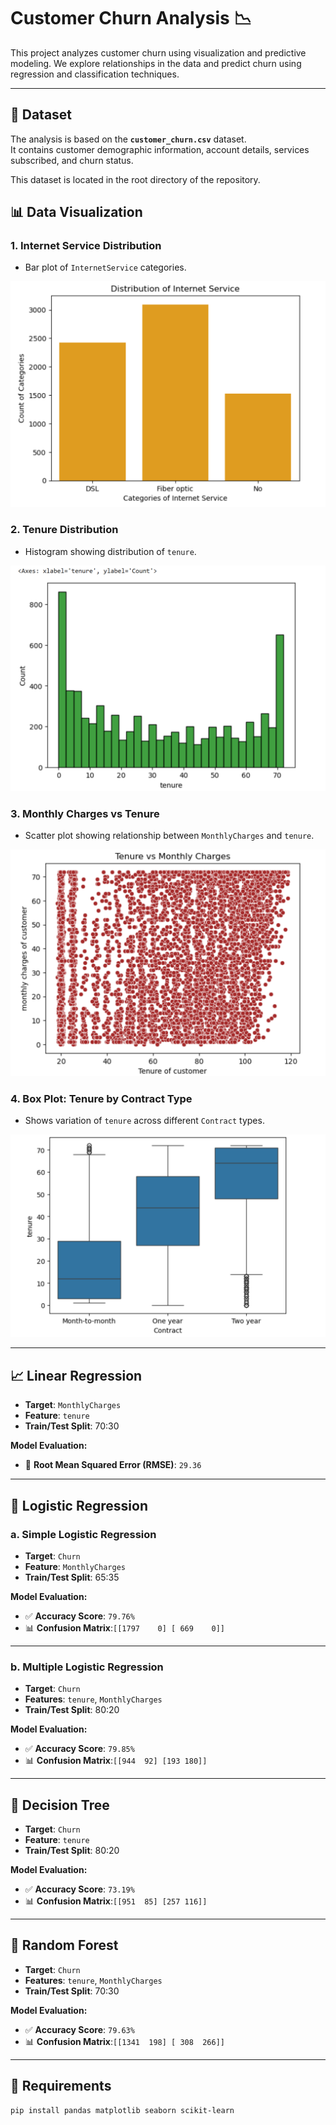 # Customer Churn Analysis 📉

This project analyzes customer churn using visualization and predictive modeling. We explore relationships in the data and predict churn using regression and classification techniques.

---

## 📁 Dataset

The analysis is based on the **`customer_churn.csv`** dataset.  
It contains customer demographic information, account details, services subscribed, and churn status.

This dataset is located in the root directory of the repository.


## 📊 Data Visualization

### 1. Internet Service Distribution
- Bar plot of `InternetService` categories.

![Internet Service Distribution](images/Internet%20Service%20Distribution.png)


### 2. Tenure Distribution
- Histogram showing distribution of `tenure`.

![Tenure Histogram](images/Tenure%20Histogram.png)

### 3. Monthly Charges vs Tenure
- Scatter plot showing relationship between `MonthlyCharges` and `tenure`.

![Monthly Charges vs Tenure](images/Monthly%20Charges%20vs%20Tenure.png)

### 4. Box Plot: Tenure by Contract Type
- Shows variation of `tenure` across different `Contract` types.

![Tenure Boxplot by Contract](images/Tenure%20Boxplot%20by%20Contract.png)

---

## 📈 Linear Regression

- **Target**: `MonthlyCharges`
- **Feature**: `tenure`
- **Train/Test Split**: 70:30

**Model Evaluation:**
- 🔢 **Root Mean Squared Error (RMSE)**: `29.36`

---

## 🔐 Logistic Regression

### a. Simple Logistic Regression
- **Target**: `Churn`  
- **Feature**: `MonthlyCharges`  
- **Train/Test Split**: 65:35

**Model Evaluation:**
- ✅ **Accuracy Score**: `79.76%`
- 📊 **Confusion Matrix**:`[[1797    0]
                            [ 669    0]]`



---

### b. Multiple Logistic Regression
- **Target**: `Churn`  
- **Features**: `tenure`, `MonthlyCharges`  
- **Train/Test Split**: 80:20

**Model Evaluation:**
- ✅ **Accuracy Score**: `79.85%`
- 📊 **Confusion Matrix**:`[[944  92]
                            [193 180]]`



---

## 🌳 Decision Tree

- **Target**: `Churn`
- **Feature**: `tenure`
- **Train/Test Split**: 80:20

**Model Evaluation:**
- ✅ **Accuracy Score**: `73.19%`
- 📊 **Confusion Matrix**:`[[951  85]
                            [257 116]]`



---

## 🌲 Random Forest

- **Target**: `Churn`
- **Features**: `tenure`, `MonthlyCharges`
- **Train/Test Split**: 70:30

**Model Evaluation:**
- ✅ **Accuracy Score**: `79.63%`
- 📊 **Confusion Matrix**:`[[1341  198]
                            [ 308  266]]`




---

## 🧪 Requirements

```bash
pip install pandas matplotlib seaborn scikit-learn


